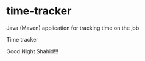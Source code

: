 # time-tracker
Java (Maven) application for tracking time on the job

Time tracker

Good Night Shahid!!!
